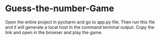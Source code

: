# Guess-the-number-Game
Open the entire project in pycharm and go to app.py file.
Then run this file and it will generate a local host in the command terminal output.
Copy the link and open in the browser and play the game.
